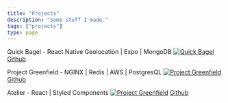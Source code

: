 ```yaml
---
title: "Projects"
description: "Some stuff I made."
tags: ["projects"]
type: page
---
```


Quick Bagel - React Native Geolocation | Expo |  MongoDB
[![Quick Bagel](/images/BOC.png)](https://github.com/rpp30-boc-heartbleed/whimsical)
[Github](https://github.com/rpp30-boc-heartbleed/whimsical)


Project Greenfield - NGINX | Redis | AWS |  PostgresQL
[![Project Greenfield](/images/SDC.png)](https://github.com/SDC-Sedeco/QA-Service)
[Github](https://github.com/SDC-Sedeco/QA-Service)


Atelier - React | Styled Components
[![Project Greenfield](/images/FEC.png)](https://github.com/rpp30-fec-r34ct/FEC)
[Github](https://github.com/rpp30-fec-r34ct/FEC)